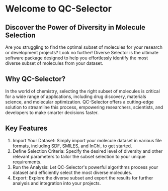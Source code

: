 <!-- #region -->
# Welcome to QC-Selector


## Discover the Power of Diversity in Molecule Selection

Are you struggling to find the optimal subset of molecules for your research or development projects? Look no further! Diverse Selector is the ultimate software package designed to help you effortlessly identify the most diverse subset of molecules from your dataset.

## Why QC-Selector?

In the world of chemistry, selecting the right subset of molecules is critical for a wide range of applications, including drug discovery, materials science, and molecular optimization. QC-Selector offers a cutting-edge solution to streamline this process, empowering researchers, scientists, and developers to make smarter decisions faster.

## Key Features
1. Import Your Dataset: Simply import your molecule dataset in various file formats, including SDF, SMILES, and InChi, to get started.
2. Define Selection Criteria: Specify the desired level of diversity and other relevant parameters to tailor the subset selection to your unique requirements.
3. Run the Analysis: Let QC-Selector's powerful algorithms process your dataset and efficiently select the most diverse molecules.
4. Export: Explore the diverse subset and export the results for further analysis and integration into your projects.
<!-- #endregion -->
